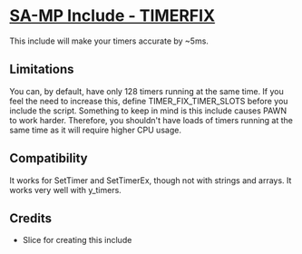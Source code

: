 [SA-MP Include - TIMERFIX][github]
====================

This include will make your timers accurate by ~5ms.

Limitations
-----------
You can, by default, have only 128 timers running at the same time. If you feel the need to increase this, define TIMER_FIX_TIMER_SLOTS before you include the script.
Something to keep in mind is this include causes PAWN to work harder. Therefore, you shouldn't have loads of timers running at the same time as it will require higher CPU usage.

Compatibility
-------------
It works for SetTimer and SetTimerEx, though not with strings and arrays.
It works very well with y_timers.

Credits
-------
- Slice for creating this include

[github]: https://github.com/Jessyy/samp-include-timerfix
